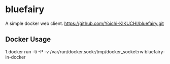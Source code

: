 # bluefairy
A simple docker web client.
https://github.com/Yoichi-KIKUCHI/bluefairy.git

## Docker Usage
1.docker run -ti -P -v /var/run/docker.sock:/tmp/docker_socket:rw bluefairy-in-docker 
